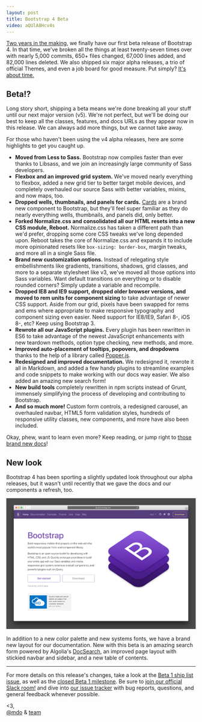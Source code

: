```yaml
---
layout: post
title: Bootstrap 4 Beta
video: aQUlA8Hcv4s
---
```


[Two years in the making](/2015/08/19/bootstrap-4-alpha/), we finally have our first beta release of Bootstrap 4. In that time, we've broken all the things at least twenty-seven times over with nearly 5,000 commits, 650+ files changed, 67,000 lines added, and 82,000 lines deleted. We also shipped six major alpha releases, a trio of official Themes, and even a job board for good measure. Put simply? [It's about time.](https://www.youtube.com/watch?v=_J6-3l3hCm0)

## Beta!?

Long story short, shipping a beta means we're done breaking all your stuff until our next major version (v5). We're not perfect, but we'll be doing our best to keep all the classes, features, and docs URLs as they appear now in this release. We can always add more things, but we cannot take away.

For those who haven't been using the v4 alpha releases, here are some highlights to get you caught up.

- **Moved from Less to Sass.** Bootstrap now compiles faster than ever thanks to Libsass, and we join an increasingly large community of Sass developers.
- **Flexbox and an improved grid system.** We've moved nearly everything to flexbox, added a new grid tier to better target mobile devices, and completely overhauled our source Sass with better variables, mixins, and now maps, too.
- **Dropped wells, thumbnails, and panels for cards.** [Cards](https://getbootstrap.com/docs/4.0/components/card/) are a brand new component to Bootstrap, but they'll feel super familiar as they do nearly everything wells, thumbnails, and panels did, only better.
- **Forked Normalize.css and consolidated all our HTML resets into a new CSS module, Reboot.** Normalize.css has taken a different path than we'd prefer, dropping some core CSS tweaks we've long depended upon. Reboot takes the core of Normalize.css and expands it to include more opinionated resets like `box-sizing: border-box`, margin tweaks, and more all in a single Sass file.
- **Brand new customization options.** Instead of relegating style embellishments like gradients, transitions, shadows, grid classes, and more to a separate stylesheet like v3, we've moved all those options into Sass variables. Want default transitions on everything or to disable rounded corners? Simply update a variable and recompile.
- **Dropped IE8 and IE9 support, dropped older browser versions, and moved to rem units for component sizing** to take advantage of newer CSS support. Aside from our grid, pixels have been swapped for rems and ems where appropriate to make responsive typography and component sizing even easier. Need support for IE8/IE9, Safari 8-, iOS 8-, etc? Keep using Bootstrap 3.
- **Rewrote all our JavaScript plugins.** Every plugin has been rewritten in ES6 to take advantage of the newest JavaScript enhancements with new teardown methods, option type checking, new methods, and more.
- **Improved auto-placement of tooltips, popovers, and dropdowns** thanks to the help of a library called [Popper.js](https://popper.js.org).
- **Redesigned and improved documentation.** We redesigned it, rewrote it all in Markdown, and added a few handy plugins to streamline examples and code snippets to make working with our docs way easier. We also added an amazing new search form!
- **New build tools** completely rewritten in npm scripts instead of Grunt, immensely simplifying the process of developing and contributing to Bootstrap.
- **And so much more!** Custom form controls, a redesigned carousel, an overhauled navbar, HTML5 form validation styles, hundreds of responsive utility classes, new components, and more have also been included.

Okay, phew, want to learn even more? Keep reading, or jump right to [those brand new docs](https://getbootstrap.com)!

## New look
Bootstrap 4 has been sporting a slightly updated look throughout our alpha releases, but it wasn't until recently that we gave the docs and our components a refresh, too.

[![Bootstrap 4 beta docs](/img/2017/bootstrap-4-beta.png)](https://getbootstrap.com)

In addition to a new color palette and new systems fonts, we have a brand new layout for our documentation. New with this beta is an amazing search form powered by Algolia's [DocSearch](https://community.algolia.com/docsearch/), an improved page layout with stickied navbar and sidebar, and a new table of contents.

---

For more details on this release's changes, take a look at the [Beta 1 ship list issue](https://github.com/twbs/bootstrap/issues/21568), as well as the [closed Beta 1 milestone](https://github.com/twbs/bootstrap/milestone/41?closed=1). Be sure to [join our official Slack room!](https://bootstrap-slack.herokuapp.com) and dive into [our issue tracker](https://github.com/twbs/bootstrap/issues/) with bug reports, questions, and general feedback whenever possible.

<3,<br>
[@mdo](https://twitter.com/mdo) & [team](https://github.com/twbs)
